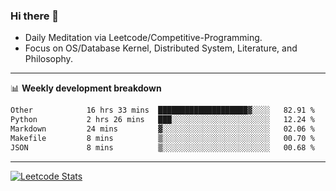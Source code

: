 ### Hi there 👋
* Daily Meditation via Leetcode/Competitive-Programming.
* Focus on OS/Database Kernel, Distributed System, Literature, and Philosophy.

-------

📊 **Weekly development breakdown**
<!--START_SECTION:waka-->

```txt
Other            16 hrs 33 mins  ████████████████████▓░░░░   82.91 %
Python           2 hrs 26 mins   ███░░░░░░░░░░░░░░░░░░░░░░   12.24 %
Markdown         24 mins         ▓░░░░░░░░░░░░░░░░░░░░░░░░   02.06 %
Makefile         8 mins          ▒░░░░░░░░░░░░░░░░░░░░░░░░   00.70 %
JSON             8 mins          ▒░░░░░░░░░░░░░░░░░░░░░░░░   00.68 %
```

<!--END_SECTION:waka-->

-------

[![Leetcode Stats](https://leetcard.jacoblin.cool/hzhang413?font=Fira+Mono)](https://leetcode.com/fxrc)
<!-- ![image](./cyberpunk-ghost-in-the-shell.gif)
![image](./gis-archive.png) -->
